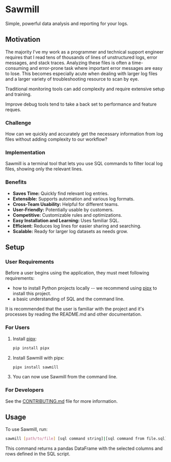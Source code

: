 
# Sawmill

Simple, powerful data analysis and reporting for your logs.

## Motivation

The majority I've my work as a programmer and technical support engineer requires that I
read tens of thousands of lines of unstructured logs, error messages, and stack traces.
Analyzing these files is often a time-consuming and error-prone task where important error
messages are easy to lose. This becomes especially acute when dealing with larger log
files and a larger variety of troubleshooting resource to scan by eye. 

Traditional monitoring tools can add complexity and require extensive setup and training.

Improve debug tools tend to take a back set to performance and feature reques. 

### Challenge

How can we quickly and accurately get the necessary information from log files without adding complexity to our workflow?

### Implementation

Sawmill is a terminal tool that lets you use SQL commands to filter local log files, showing only the relevant lines.

### Benefits

- **Saves Time:** Quickly find relevant log entries.
- **Extensible:** Supports automation and various log formats.
- **Cross-Team Usability:** Helpful for different teams.
- **User-Friendly:** Potentially usable by customers.
- **Competitive:** Customizable rules and optimizations.
- **Easy Installation and Learning:** Uses familiar SQL.
- **Efficient:** Reduces log lines for easier sharing and searching.
- **Scalable:** Ready for larger log datasets as needs grow.

## Setup

### User Requirements

Before a user begins using the application, they must meet following requirements:

- how to install Python projects locally -- we recommend using [pipx](https://pipx.pypa.io/stable/installation/) to install this project.
- a basic understanding of SQL and the command line.

It is recommended that the user is familiar with the project and it's processes by reading the README.md and other documentation.

### For Users

1. Install [pipx](https://pipx.pypa.io/stable/installation/):
    ```sh
    pip install pipx
    ```
2. Install Sawmill with pipx:
    ```sh
    pipx install sawmill
    ```
3. You can now use Sawmill from the command line.

### For Developers

See the [CONTRIBUTING.md](./CONTRIBUTING.md) file for more information.

## Usage

To use Sawmill, run:
```sh
sawmill [path/to/file] [sql command string]|[sql command from file.sql]
```
This command returns a pandas DataFrame with the selected columns and rows defined in the SQL script.
